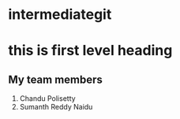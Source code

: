 # intermediategit
# this is first level heading
## My team members
1. Chandu Polisetty
2. Sumanth Reddy Naidu

